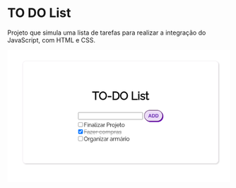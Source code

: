 # TO DO List

Projeto que simula uma lista de tarefas para realizar a integração do JavaScript, com HTML e CSS.

![print projeto todo list](asserts/images/todo-list.png)
